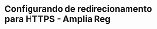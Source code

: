 ﻿# Configurando de redirecionamento para HTTPS - Amplia Reg

<!-- link to version in English -->
<div data-alt-locales="en-us"></div>
